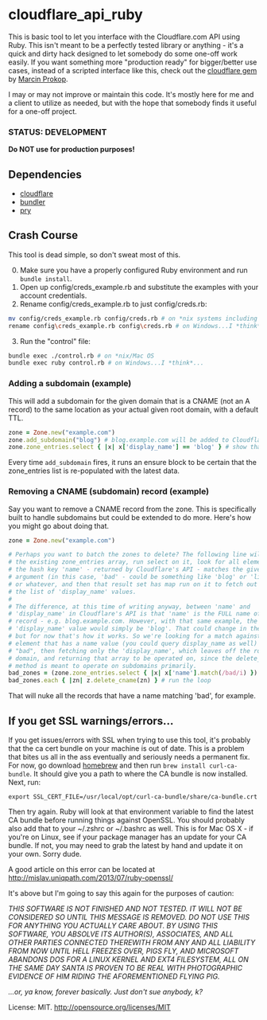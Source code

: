 # cloudflare_api_ruby

This is basic tool to let you interface with the Cloudflare.com API using Ruby.
This isn't meant to be a perfectly tested library or anything - it's a quick
and dirty hack designed to let somebody do some one-off work easily. If you want
something more "production ready" for bigger/better use cases, instead of a
scripted interface like this, check out the
[cloudflare gem](https://github.com/b4k3r/cloudflare) by
[Marcin Prokop](https://github.com/b4k3r).

I may or may not improve or maintain this code. It's mostly here for me and a
client to utilize as needed, but with the hope that somebody finds it useful
for a one-off project.

### STATUS: DEVELOPMENT
__Do NOT use for production purposes!__

## Dependencies
* [cloudflare](http://rubygems.org/gems/cloudflare)
* [bundler](http://rubygems.org/gems/bundler)
* [pry](http://rubygems.org/gems/pry)

## Crash Course

This tool is dead simple, so don't sweat most of this.

0. Make sure you have a properly configured Ruby environment and run ```bundle install```.
1. Open up config/creds_example.rb and substitute the examples with your account credentials.
2. Rename config/creds_example.rb to just config/creds.rb:
```bash
mv config/creds_example.rb config/creds.rb # on *nix systems including Mac OS X
rename config\creds_example.rb config\creds.rb # on Windows...I *think*...
```
3. Run the "control" file:
```bash
bundle exec ./control.rb # on *nix/Mac OS
bundle exec ruby control.rb # on Windows...I *think*...
```

### Adding a subdomain (example)

This will add a subdomain for the given domain that is a CNAME (not an A record)
to the same location as your actual given root domain, with a default TTL.

```ruby
zone = Zone.new("example.com")
zone.add_subdomain("blog") # blog.example.com will be added to Cloudflare
zone.zone_entries.select { |x| x['display_name'] == 'blog' } # show that blog now exists in the result set
```

Every time ```add_subdomain``` fires, it runs an ensure block to be certain that
the zone_entries list is re-populated with the latest data.

### Removing a CNAME (subdomain) record (example)

Say you want to remove a CNAME record from the zone. This is specifically built
to handle subdomains but could be extended to do more. Here's how you might
go about doing that.

```ruby
zone = Zone.new("example.com")

# Perhaps you want to batch the zones to delete? The following line will take
# the existing zone_entries array, run select on it, look for all elements where
# the hash key 'name' - returned by Cloudflare's API - matches the given
# argument (in this case, 'bad' - could be something like 'blog' or 'listserv')
# or whatever, and then that result set has map run on it to fetch out just
# the list of 'display_name' values.
#
# The difference, at this time of writing anyway, between 'name' and
# 'display_name' in Cloudflare's API is that 'name' is the FULL name of the
# record - e.g. blog.example.com. However, with that same example, the
# 'display_name' value would simply be 'blog'. That could change in the future,
# but for now that's how it works. So we're looking for a match against any
# element that has a name value (you could query display_name as well) of
# "bad", then fetching only the 'display_name', which leaves off the root
# domain, and returning that array to be operated on, since the delete_cname
# method is meant to operate on subdomains primarily.
bad_zones = (zone.zone_entries.select { |x| x['name'].match(/bad/i) }).map { |x| x['display_name']}
bad_zones.each { |zn| z.delete_cname(zn) } # run the loop
```

That will nuke all the records that have a name matching 'bad', for example.

## If you get SSL warnings/errors...

If you get issues/errors with SSL when trying to use this tool, it's probably
that the ca cert bundle on your machine is out of date. This is a problem that
bites us all in the ass eventually and seriously needs a permanent fix. For now,
go download [homebrew](http://brew.sh/) and then run
```brew install curl-ca-bundle```. It should give you a path to where the CA
bundle is now installed. Next, run:

```
export SSL_CERT_FILE=/usr/local/opt/curl-ca-bundle/share/ca-bundle.crt
```

Then try again. Ruby will look at that environment variable to find the latest
CA bundle before running things against OpenSSL. You should probably also add
that to your ~/.zshrc or ~/.bashrc as well. This is for Mac OS X - if you're
on Linux, see if your package manager has an update for your CA bundle. If not,
you may need to grab the latest by hand and update it on your own. Sorry dude.

A good article on this error can be located at
http://mislav.uniqpath.com/2013/07/ruby-openssl/

It's above but I'm going to say this again for the purposes of caution:

*THIS SOFTWARE IS NOT FINISHED AND NOT TESTED. IT WILL NOT BE CONSIDERED SO
UNTIL THIS MESSAGE IS REMOVED. DO NOT USE THIS FOR ANYTHING YOU ACTUALLY CARE
ABOUT. BY USING THIS SOFTWARE, YOU ABSOLVE ITS AUTHOR(S), ASSOCIATES, AND ALL
OTHER PARTIES CONNECTED THEREWITH FROM ANY AND ALL LIABILITY FROM NOW UNTIL HELL
FREEZES OVER, PIGS FLY, AND MICROSOFT ABANDONS DOS FOR A LINUX KERNEL AND EXT4
FILESYSTEM, ALL ON THE SAME DAY SANTA IS PROVEN TO BE REAL WITH PHOTOGRAPHIC
EVIDENCE OF HIM RIDING THE AFOREMENTIONED FLYING PIG.*

*...or, ya know, forever basically. Just don't sue anybody, k?*

License: MIT. http://opensource.org/licenses/MIT

